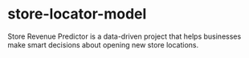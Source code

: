 # store-locator-model
Store Revenue Predictor is a data-driven project that helps businesses make smart decisions about opening new store locations.
